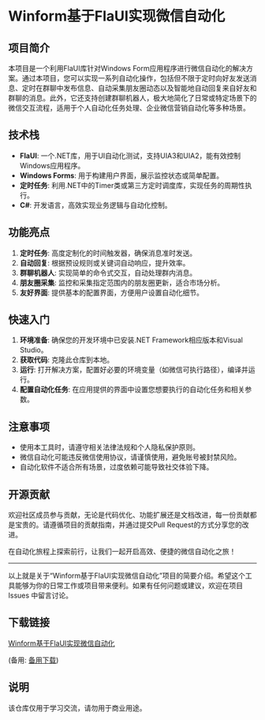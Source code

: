 # Winform基于FlaUI实现微信自动化

## 项目简介

本项目是一个利用FlaUI库针对Windows Form应用程序进行微信自动化的解决方案。通过本项目，您可以实现一系列自动化操作，包括但不限于定时向好友发送消息、定时在群聊中发布信息、自动采集朋友圈动态以及智能地自动回复来自好友和群聊的消息。此外，它还支持创建群聊机器人，极大地简化了日常或特定场景下的微信交互流程，适用于个人自动化任务处理、企业微信营销自动化等多种场景。

## 技术栈

- **FlaUI**: 一个.NET库，用于UI自动化测试，支持UIA3和UIA2，能有效控制Windows应用程序。
- **Windows Forms**: 用于构建用户界面，展示监控状态或简单配置。
- **定时任务**: 利用.NET中的Timer类或第三方定时调度库，实现任务的周期性执行。
- **C#**: 开发语言，高效实现业务逻辑与自动化控制。

## 功能亮点

1. **定时任务**: 高度定制化的时间触发器，确保消息准时发送。
2. **自动回复**: 根据预设规则或关键词自动响应，提升效率。
3. **群聊机器人**: 实现简单的命令式交互，自动处理群内消息。
4. **朋友圈采集**: 监控和采集指定范围内的朋友圈更新，适合市场分析。
5. **友好界面**: 提供基本的配置界面，方便用户设置自动化细节。

## 快速入门

1. **环境准备**: 确保您的开发环境中已安装.NET Framework相应版本和Visual Studio。
2. **获取代码**: 克隆此仓库到本地。
3. **运行**: 打开解决方案，配置好必要的环境变量（如微信可执行路径），编译并运行。
4. **配置自动化任务**: 在应用提供的界面中设置您想要执行的自动化任务和相关参数。

## 注意事项

- 使用本工具时，请遵守相关法律法规和个人隐私保护原则。
- 微信自动化可能违反微信使用协议，请谨慎使用，避免账号被封禁风险。
- 自动化软件不适合所有场景，过度依赖可能导致社交体验下降。

## 开源贡献

欢迎社区成员参与贡献，无论是代码优化、功能扩展还是文档改进，每一份贡献都是宝贵的。请遵循项目的贡献指南，并通过提交Pull Request的方式分享您的改进。

在自动化旅程上探索前行，让我们一起开启高效、便捷的微信自动化之旅！

---

以上就是关于“Winform基于FlaUI实现微信自动化”项目的简要介绍。希望这个工具能够为你的日常工作或项目带来便利。如果有任何问题或建议，欢迎在项目 Issues 中留言讨论。

## 下载链接
[Winform基于FlaUI实现微信自动化](https://pan.quark.cn/s/1c875dcbd734) 

(备用: [备用下载](https://pan.baidu.com/s/1VM-18iPJHMVLdukjGP9AmQ?pwd=1234))

## 说明

该仓库仅用于学习交流，请勿用于商业用途。
